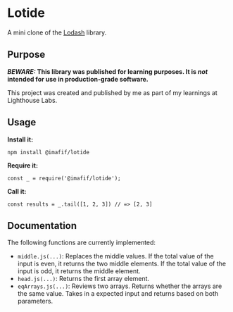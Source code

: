 # Lotide

A mini clone of the [Lodash](https://lodash.com) library.

## Purpose

**_BEWARE:_ This library was published for learning purposes. It is _not_ intended for use in production-grade software.**

This project was created and published by me as part of my learnings at Lighthouse Labs.

## Usage

**Install it:**

`npm install @imafif/lotide`

**Require it:**

`const _ = require('@imafif/lotide');`

**Call it:**

`const results = _.tail([1, 2, 3]) // => [2, 3]`

## Documentation

The following functions are currently implemented:

- `middle.js(...)`: Replaces the middle values. If the total value of the input is even, it returns the two middle elements. If the total value of the input is odd, it returns the middle element.
- `head.js(...)`: Returns the first array element.
- `eqArrays.js(...)`: Reviews two arrays. Returns whether the arrays are the same value. Takes in a expected input and returns based on both parameters.
